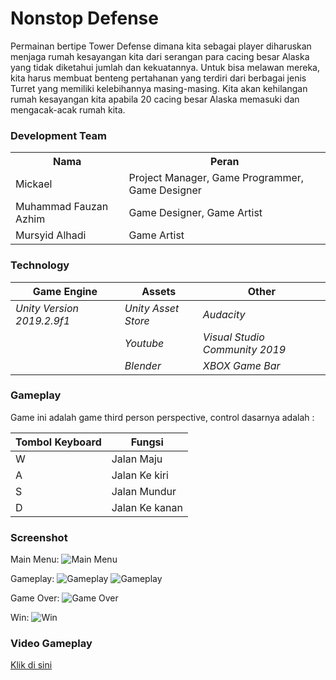 # Nonstop Defense


Permainan bertipe Tower Defense dimana kita sebagai player diharuskan menjaga rumah kesayangan kita dari serangan para cacing besar Alaska yang tidak diketahui jumlah dan kekuatannya. Untuk bisa melawan mereka, kita harus membuat benteng pertahanan yang terdiri dari berbagai jenis Turret yang memiliki kelebihannya masing-masing. Kita akan kehilangan rumah kesayangan kita apabila 20 cacing besar Alaska memasuki dan mengacak-acak rumah kita. 

### Development Team
<table>
  <th>
    Nama
  </th>
  <th>
    Peran
  </th>
  <tr>
    <td>
      Mickael
    </td>
    <td>
      Project Manager, Game Programmer, Game Designer
    </td>
  </tr>
  <tr>
    <td>
      Muhammad Fauzan Azhim
    </td>
    <td>
      Game Designer, Game Artist
    </td>
  </tr>
  <tr>
    <td>
      Mursyid Alhadi
    </td>
    <td>
      Game Artist
    </td>
  </tr>
</table>

### Technology

| Game Engine | Assets | Other |
| ----- | ----- | ----- |
| *Unity Version 2019.2.9f1* | *Unity Asset Store* | *Audacity* |
|  | *Youtube* | *Visual Studio Community 2019* |
|  | *Blender* | *XBOX Game Bar* |


### Gameplay

Game ini adalah game third person perspective, control dasarnya adalah :

| Tombol Keyboard | Fungsi |
| ----- | ----- |
| W | Jalan Maju |
| A | Jalan Ke kiri |
| S | Jalan Mundur |
| D | Jalan Ke kanan |

### Screenshot 

Main Menu:
![Main Menu](SS-Menu.jpg)

Gameplay:
![Gameplay](SS-Gameplay1.jpg)
![Gameplay](SS-Gameplay2.jpg)

Game Over:
![Game Over](SS-Lose.jpg)

Win:
![Win](SS-Win.jpg)

### Video Gameplay 
[Klik di sini](WolfVideoDemo.mp4)
